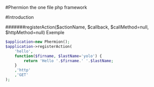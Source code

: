 #Phermion the one file php framework

#Introduction

#######registerAction($actionName, $callback, $callMethod=null, $httpMethod=null)
Exemple
```php
$application=new Phermion();
$application->registerAction(
	'hello',
	function($firname, $lastName='yolo') {
		return 'Hello '.$firname.' '.$lastName;
	}
	,'http'
	,'GET'
);
```
